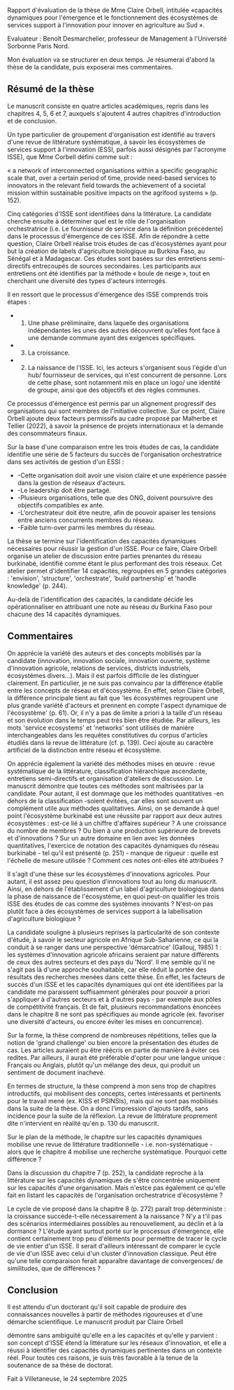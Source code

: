 Rapport d'évaluation de la thèse de Mme Claire Orbell, intitulée «capacités dynamiques pour l'émergence et le fonctionnement des écosystèmes de services support à l'innovation pour innover en agriculture au Sud ».

Evaluateur : Benoît Desmarchelier, professeur de Management à l'Université Sorbonne Paris Nord.

Mon évaluation va se structurer en deux temps. Je résumerai d'abord la thèse de la candidate, puis exposerai mes commentaires.

## Résumé de la thèse

Le manuscrit consiste en quatre articles académiques, repris dans les chapitres 4, 5, 6 et 7, auxquels s'ajoutent 4 autres chapitres d'introduction et de conclusion.

Un type particulier de groupement d'organisation est identifié au travers d'une revue de littérature systématique, à savoir les écosystèmes de services support à l'innovation (ESSI, parfois aussi désignés par l'acronyme ISSE), que Mme Corbell défini comme suit :

« a network of interconnected organisations within a specific geographic scale that, over a certain period of time, provide need-based services to innovators in the relevant field towards the achievement of a societal mission within sustainable positive impacts on the agrifood systems » (p. 152).

Cinq catégories d'ISSE sont identifiées dans la littérature. La candidate cherche ensuite à déterminer quel est le rôle de l'organisation orchestratrice (i.e. Le fournisseur de service dans la définition précédente) dans le processus d'émergence de ces ISSE. Afin de répondre à cette question, Claire Orbell réalise trois études de cas d'écosystèmes ayant pour but la création de labels d'agriculture biologique au Burkina Faso, au Sénégal et à Madagascar. Ces études sont basées sur des entretiens semi-directifs entrecoupés de sources secondaires. Les participants aux entretiens ont été identifiés par la méthode « boule de neige », tout en cherchant une diversité des types d'acteurs interrogés.

Il en ressort que le processus d'émergence des ISSE comprends trois étapes :

- 1. Une phase préliminaire, dans laquelle des organisations indépendantes les unes des autres découvrent qu'elles font face à une demande commune ayant des exigences spécifiques.
- 3. La croissance.
- 2. La naissance de l'ISSE. Ici, les acteurs s'organisent sous l'égide d'un hub/ fournisseur de services, qui n'est concurrent de personne. Lors de cette phase, sont notamment mis en place un logo/ une identité de groupe, ainsi que des objectifs et des règles communes.

Ce processus d'émergence est permis par un alignement progressif des organisations qui sont membres de l'initiative collective. Sur ce point, Claire Orbell ajoute deux facteurs permissifs au cadre proposé par Malherbe et Tellier (2022), à savoir la présence de projets internationaux et la demande des consommateurs finaux.

Sur la base d'une comparaison entre les trois études de cas, la candidate identifie une série de 5 facteurs du succès de l'organisation orchestratrice dans ses activités de gestion d'un ESSI :

- -Cette organisation doit avoir une vision claire et une expérience passée dans la gestion de réseaux d'acteurs.
- -Le leadership doit être partagé.
- -Plusieurs organisations, telle que des ONG, doivent poursuivre des objectifs compatibles ex ante.
- -L'orchestrateur doit être neutre, afin de pouvoir apaiser les tensions entre anciens concurrents membres du réseau.
- -Faible turn-over parmi les membres du réseau.

La thèse se termine sur l'identification des capacités dynamiques nécessaires pour réussir la gestion d'un ISSE. Pour ce faire, Claire Orbell organise un atelier de discussion entre parties prenantes du réseau burkinabé, identifié comme étant le plus performant des trois réseaux. Cet atelier permet d'identifier 14 capacités, regroupées en 5 grandes catégories : 'envision', 'structure', 'orchestrate', 'build partnership' et 'handle knowledge' (p. 244).

Au-delà de l'identification des capacités, la candidate décide les opérationnaliser en attribuant une note au réseau du Burkina Faso pour chacune des 14 capacités dynamiques.

## Commentaires

On apprécie la variété des auteurs et des concepts mobilisés par la candidate (innovation, innovation sociale, innovation ouverte, système d'innovation agricole, relations de services, districts industriels, écosystèmes divers…). Mais il est parfois difficile de les distinguer clairement. En particulier, je ne suis pas convaincu par la différence établie entre les concepts de réseau et d'écosystème. En effet, selon Claire Orbell, la différence principale tient au fait que 'les écosystèmes regroupent une plus grande variété d'acteurs et prennent en compte l'aspect dynamique de l'écosystème' (p. 61). Or, il n'y a pas de limite a priori à la taille d'un réseau et son évolution dans le temps peut très bien être étudiée. Par ailleurs, les mots 'service ecosystems' et 'networks' sont utilisés de manière interchangeables dans les requêtes constitutives du corpus d'articles étudiés dans la revue de littérature (cf. p. 139). Ceci ajoute au caractère artificiel de la distinction entre réseau et écosystème.

On apprécie également la variété des méthodes mises en œuvre : revue systématique de la littérature, classification hiérarchique ascendante, entretiens semi-directifs et organisation d'ateliers de discussion. Le manuscrit démontre que toutes ces méthodes sont maîtrisées par la candidate. Pour autant, il est dommage que les méthodes quantitatives -en dehors de la classification -soient évitées, car elles sont souvent un complément utile aux méthodes qualitatives. Ainsi, on se demande à quel point l'écosystème burkinabé est une réussite par rapport aux deux autres écosystèmes : est-ce lié à un chiffre d'affaires supérieur ? A une croissance du nombre de membres ? Ou bien à une production supérieure de brevets et d'innovations ? Sur un autre domaine en lien avec les données quantitatives, l'exercice de notation des capacités dynamiques du réseau burkinabé - tel qu'il est présenté (p. 251) - manque de rigueur : quelle est l'échelle de mesure utilisée ? Comment ces notes ont-elles été attribuées ?

Il s'agit d'une thèse sur les écosystèmes d'innovations agricoles. Pour autant, il est assez peu question d'innovations tout au long du manuscrit. Ainsi, en dehors de l'établissement d'un label d'agriculture biologique dans la phase de naissance de l'écosystème, en quoi peut-on qualifier les trois ISSE des études de cas comme des systèmes innovants ? N'est-on pas plutôt face à des écosystèmes de services support à la labellisation d'agriculture biologique ?

La candidate souligne à plusieurs reprises la particularité de son contexte d'étude, à savoir le secteur agricole en Afrique Sub-Saharienne, ce qui la conduit à se ranger dans une perspective 'démarcatrice' (Gallouj, 1985) 1 : les systèmes d'innovation agricole africains seraient par nature différents de ceux des autres secteurs et des pays du 'Nord'. Il me semble qu'il ne s'agit pas là d'une approche souhaitable, car elle réduit la portée des résultats des recherches menées dans cette thèse. En effet, les facteurs de succès d'un ISSE et les capacités dynamiques qui ont été identifiées par la candidate me paraissent suffisamment générales pour pouvoir a priori s'appliquer à d'autres secteurs et à d'autres pays - par exemple aux pôles de compétitivité français. Et de fait, plusieurs recommandations énoncées dans le chapitre 8 ne sont pas spécifiques au monde agricole (ex. favoriser une diversité d'acteurs, ou encore éviter les mises en concurrence).

Sur la forme, la thèse comprend de nombreuses répétitions, telles que la notion de 'grand challenge' ou bien encore la présentation des études de cas. Les articles auraient pu être réécris en partie de manière à éviter ces redites. Par ailleurs, il aurait été préférable d'opter pour une langue unique : Français ou Anglais, plutôt qu'un mélange des deux, qui produit un sentiment de document inachevé.

En termes de structure, la thèse comprend à mon sens trop de chapitres introductifs, qui mobilisent des concepts, certes intéressants et pertinents pour le travail mené (ex. KISS et PSINSIs), mais qui ne sont pas mobilisés dans la suite de la thèse. On a donc l'impression d'ajouts tardifs, sans incidence pour la suite de la réflexion. La revue de littérature proprement dite n'intervient en réalité qu'en p. 130 du manuscrit.

Sur le plan de la méthode, le chapitre sur les capacités dynamiques mobilise une revue de littérature traditionnelle - i.e. non-systématique - alors que le chapitre 4 mobilise une recherche systématique. Pourquoi cette différence ?

Dans la discussion du chapitre 7 (p. 252), la candidate reproche à la littérature sur les capacités dynamiques de s'être concentrée uniquement sur les capacités d'une organisation. Mais n'estce pas également ce qu'elle fait en listant les capacités de l'organisation orchestratrice d'écosystème ?

Le cycle de vie proposé dans la chapitre 8 (p. 272) paraît trop déterministe : la croissance succède-t-elle nécessairement à la naissance ? N'y a t'il pas des scénarios intermédiaires possibles au renouvellement, au déclin et à la dormance ? L'étude ayant surtout porté sur le processus d'émergence, elle contient certainement trop peu d'éléments pour permettre de tracer le cycle de vie entier d'un ISSE. Il serait d'ailleurs intéressant de comparer le cycle de vie d'un ISSE avec celui d'un cluster d'innovation classique. Peut être qu'une telle comparaison ferait apparaître davantage de convergences/ de similitudes, que de différences ?

## Conclusion

Il est attendu d'un doctorant qu'il soit capable de produire des connaissances nouvelles à partir de méthodes rigoureuses et d'une démarche scientifique. Le manuscrit produit par Claire Orbell

démontre sans ambiguïté qu'elle en a les capacités et qu'elle y parvient : son concept d'ISSE étend la littérature sur les réseaux d'innovation, et elle a réussi à identifier des capacités dynamiques pertinentes dans un contexte réel. Pour toutes ces raisons, je suis très favorable à la tenue de la soutenance de sa thèse de doctorat.

Fait à Villetaneuse, le 24 septembre 2025

<!-- image -->